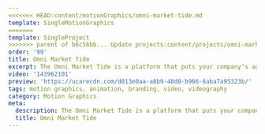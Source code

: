 ```yaml
---
<<<<<<< HEAD:content/motionGraphics/omni-market-tide.md
template: SingleMotionGraphics
=======
template: SingleProject
>>>>>>> parent of b6c56bb... Update projects:content/projects/omni-market-tide.md
order: '99'
title: Omni Market Tide
excerpt: The Omni Market Tide is a platform that puts your company’s agenda in the palm of your hand. This motion graphic styled video demonstrates the benefits of Omni Market Tide Mobile Voting App.
video: '143962101'
preview: 'https://ucarecdn.com/d013e0aa-a8b9-40d0-b966-6aba7a95323b/'
tags: motion graphics, animation, branding, video, videography
category: Motion Graphics
meta:
  description: The Omni Market Tide is a platform that puts your company’s agenda in the palm of your hand. This motion graphic styled video demonstrates the benefits of Omni Market Tide Mobile Voting App.
  title: Omni Market Tide
---
```

